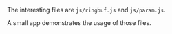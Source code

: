 The interesting files are `js/ringbuf.js` and `js/param.js`.

A small app demonstrates the usage of those files.
